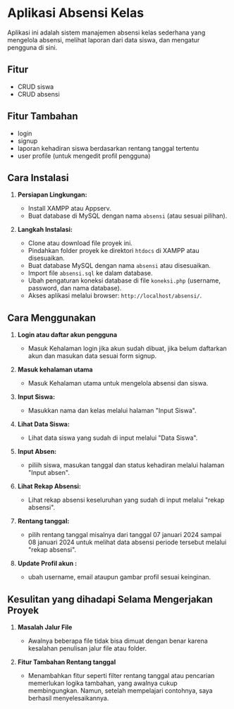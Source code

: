 # Aplikasi Absensi Kelas

Aplikasi ini adalah sistem manajemen absensi kelas sederhana yang mengelola absensi, melihat laporan dari data siswa, dan mengatur pengguna di sini.

## Fitur
- CRUD siswa
- CRUD absensi

## Fitur Tambahan
- login
- signup
- laporan kehadiran siswa berdasarkan rentang tanggal tertentu
- user profile (untuk mengedit profil pengguna)

## Cara Instalasi

1. **Persiapan Lingkungan:**
   - Install XAMPP atau Appserv.
   - Buat database di MySQL dengan nama `absensi` (atau sesuai pilihan).

2. **Langkah Instalasi:**
   - Clone atau download file proyek ini.
   - Pindahkan folder proyek ke direktori `htdocs` di XAMPP atau disesuaikan.
   - Buat database MySQL dengan nama `absensi` atau disesuaikan.
   - Import file `absensi.sql` ke dalam database.
   - Ubah pengaturan koneksi database di file `koneksi.php` (username, password, dan nama database).
   - Akses aplikasi melalui browser: `http://localhost/absensi/`.

## Cara Menggunakan

1. **Login atau daftar akun pengguna**
   - Masuk Kehalaman login jika akun sudah dibuat, jika belum daftarkan akun dan masukan data sesuai form signup.

2. **Masuk kehalaman utama**
   - Masuk Kehalaman utama untuk mengelola absensi dan siswa.
   
3. **Input Siswa:**
   - Masukkan nama dan kelas melalui halaman "Input Siswa".

4. **Lihat Data Siswa:**
   - Lihat data siswa yang sudah di input melalui "Data Siswa".

5. **Input Absen:**
   - piliih siswa, masukan tanggal dan status kehadiran melalui halaman "Input absen".

6. **Lihat Rekap Absensi:**
   - Lihat rekap absensi keseluruhan yang sudah di input melalui "rekap absensi".

7. **Rentang tanggal:**
   - pilih rentang tanggal misalnya dari tanggal 07 januari 2024 sampai 08 januari 2024 untuk melihat data absensi periode tersebut melalui "rekap absensi".

8. **Update Profil akun :**
   - ubah username, email ataupun gambar profil sesuai keinginan.


## Kesulitan yang dihadapi Selama Mengerjakan Proyek

1. **Masalah Jalur File**
   - Awalnya beberapa file tidak bisa dimuat dengan benar karena kesalahan penulisan jalur file atau folder.

2. **Fitur Tambahan Rentang tanggal**
   - Menambahkan fitur seperti filter rentang tanggal atau pencarian memerlukan logika tambahan, yang awalnya cukup membingungkan. Namun, setelah mempelajari contohnya, saya berhasil menyelesaikannya.
